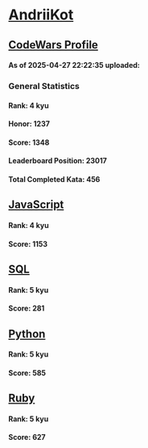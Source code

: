 # [AndriiKot](https://www.codewars.com/users/AndriiKot)

## [CodeWars Profile](https://www.codewars.com/users/AndriiKot)

#### As of 2025-04-27 22:22:35 uploaded:

### General Statistics

#### Rank: 4 kyu

#### Honor: 1237

#### Score: 1348

#### Leaderboard Position: 23017

#### Total Completed Kata: 456



## [JavaScript](https://github.com/AndriiKot/JavaScript__CodeWars)

#### Rank: 4 kyu

#### Score: 1153


## [SQL](https://github.com/AndriiKot/SQL__CodeWars)

#### Rank: 5 kyu

#### Score: 281


## [Python](https://github.com/AndriiKot/Python__CodeWars)

#### Rank: 5 kyu

#### Score: 585


## [Ruby](https://github.com/AndriiKot/Ruby__CodeWars)

#### Rank: 5 kyu

#### Score: 627

